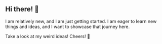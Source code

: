 ## Hi there! 👋

I am relatively new, and I am just getting started.
I am eager to learn new things and ideas, and I want to showcase that journey here.

Take a look at my weird ideas!
Cheers! 🍻
